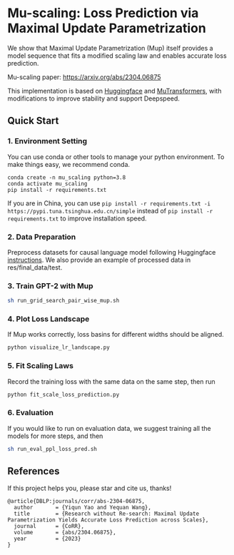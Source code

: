 # Mu-scaling: Loss Prediction via Maximal Update Parametrization

We show that Maximal Update Parametrization (Mup) itself provides a model sequence that fits a modified scaling law and enables accurate loss prediction.

Mu-scaling paper: https://arxiv.org/abs/2304.06875

This implementation is based on [Huggingface](https://github.com/huggingface/transformers) and [MuTransformers](https://github.com/microsoft/mutransformers), with modifications to improve stability and support Deepspeed.



## Quick Start

### 1. Environment Setting

You can use conda or other tools to manage your python environment. To make things easy, we recommend conda.

```
conda create -n mu_scaling python=3.8
conda activate mu_scaling
pip install -r requirements.txt
```

If you are in China, you can use `pip install -r requirements.txt -i https://pypi.tuna.tsinghua.edu.cn/simple` instead of `pip install -r requirements.txt` to improve installation speed.

### 2. Data Preparation

Preprocess datasets for causal language model following Huggingface [instructions](https://github.com/huggingface/transformers/tree/main/examples/pytorch/language-modeling). We also provide an example of processed data in res/final_data/test.

### 3. Train GPT-2 with Mup

```bash
sh run_grid_search_pair_wise_mup.sh
```

### 4. Plot Loss Landscape

If Mup works correctly, loss basins for different widths should be aligned.

```python
python visualize_lr_landscape.py
```

### 5. Fit Scaling Laws

Record the training loss with the same data on the same step, then run

```python
python fit_scale_loss_prediction.py
```

### 6. Evaluation

If you would like to run on evaluation data, we suggest training all the models for more steps, and then

```bash
sh run_eval_ppl_loss_pred.sh
```

## References

If this project helps you, please star and cite us, thanks!
```
@article{DBLP:journals/corr/abs-2304-06875,
  author       = {Yiqun Yao and Yequan Wang},
  title        = {Research without Re-search: Maximal Update Parametrization Yields Accurate Loss Prediction across Scales},
  journal      = {CoRR},
  volume       = {abs/2304.06875},
  year         = {2023}
}
```
